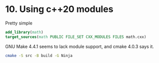 # 10. Using c++20 modules
Pretty simple
```cmake
add_library(math)
target_sources(math PUBLIC FILE_SET CXX_MODULES FILES math.cxx)
```
GNU Make 4.4.1 seems to lack module support, and cmake 4.0.3 says it.
```bash
cmake -S src -B build -G Ninja
```
